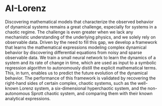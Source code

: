 # AI-Lorenz

Discovering mathematical models that characterize the observed behavior of dynamical systems remains a great challenge, especially for systems in a chaotic regime. The challenge is even greater when we lack any mechanistic understanding of the underlying physics, and we solely rely on observable data. Driven by the need to fill this gap, we develop a framework that learns the mathematical expressions modeling complex dynamical behavior by discovering differential equations from noisy and sparse observable data. We train a small neural network to learn the dynamics of a system and its rate of change in time, which are used as input to a symbolic regression algorithm to autonomously distill the explicit mathematical terms. This, in turn, enables us to predict the future evolution of the dynamical behavior. The performance of this framework is validated by recovering the right-hand sides of certain complex, chaotic systems, such as the well-known Lorenz system, a six-dimensional hyperchaotic system, and the non-autonomous Sprott chaotic system, and comparing them with their known analytical expressions.
